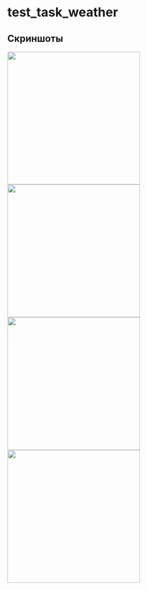 # test_task_weather
## Скриншоты

<img src="https://github-production-user-asset-6210df.s3.amazonaws.com/109551590/259869386-463a6394-5f4e-46ee-8dfb-3c134f1270d9.png" width="300"><img src="https://github-production-user-asset-6210df.s3.amazonaws.com/109551590/259870755-5d2ff2a9-0310-4b09-9a47-f3a675c8cf11.png" width="300"><img src="https://github-production-user-asset-6210df.s3.amazonaws.com/109551590/259870627-07bfcdc4-9f82-480d-a86c-dec1144b9c02.png" width="300">
<img src="" width="300">


